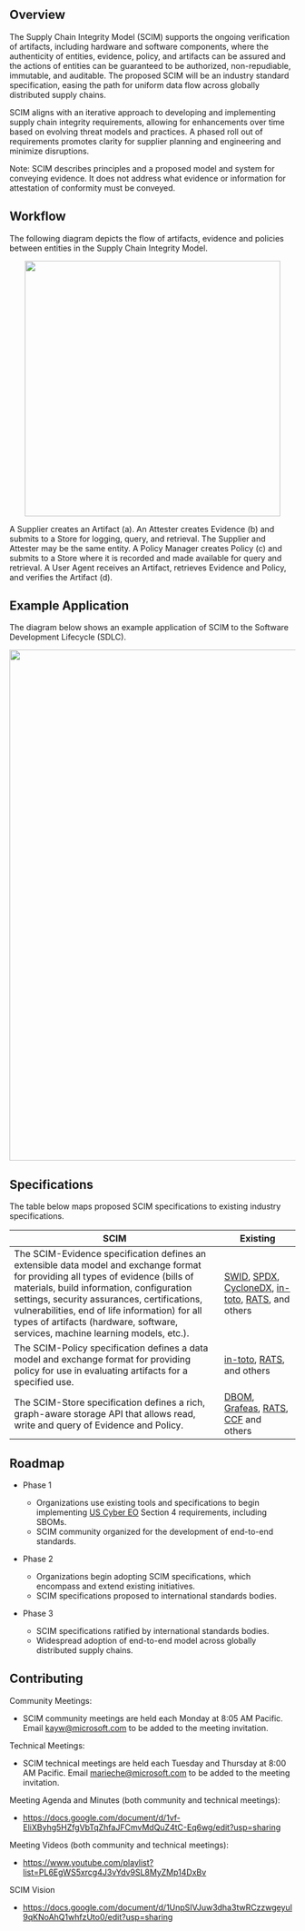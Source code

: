 

## Overview

The Supply Chain Integrity Model (SCIM) supports the ongoing verification of artifacts, including hardware and software components, where the authenticity of entities, evidence, policy, and artifacts can be assured and the actions of entities can be guaranteed to be authorized, non-repudiable, immutable, and auditable. The proposed SCIM will be an industry standard specification, easing the path for uniform data flow across globally distributed supply chains.

SCIM aligns with an iterative approach to developing and implementing supply chain integrity requirements, allowing for enhancements over time based on evolving threat models and practices. A phased roll out of requirements promotes clarity for supplier planning and engineering and minimize disruptions.

Note: SCIM describes principles and a proposed model and system for conveying evidence. It does not address what evidence or information for attestation of conformity must be conveyed.

## Workflow

The following diagram depicts the flow of artifacts, evidence and policies between entities in the Supply Chain Integrity Model. 

<p align="center"><img src="images/workflow.svg" width="450" align="middle"></p>

A Supplier creates an Artifact (a). An Attester creates Evidence (b) and submits to a Store for logging, query, and retrieval. The Supplier and Attester may be the same entity. A Policy Manager creates Policy (c) and submits to a Store where it is recorded and made available for query and retrieval. A User Agent receives an Artifact, retrieves Evidence and Policy, and verifies the Artifact (d). 

## Example Application

The diagram below shows an example application of SCIM to the Software Development Lifecycle (SDLC).

<p align="center"><img src="images/example.svg" width="900" align="middle"></p>

## Specifications

The table below maps proposed SCIM specifications to existing industry specifications.

SCIM | Existing
---- | --------
The SCIM-Evidence specification defines an extensible data model and exchange format for providing all types of evidence (bills of materials, build information, configuration settings, security assurances, certifications, vulnerabilities, end of life information) for all types of artifacts (hardware, software, services, machine learning models, etc.). | [SWID](https://nvd.nist.gov/products/swid), [SPDX](https://spdx.dev), [CycloneDX](https://cyclonedx.org), [in-toto](https://in-toto.io), [RATS](https://datatracker.ietf.org/doc/html/draft-ietf-rats-architecture-10), and others
The SCIM-Policy specification defines a data model and exchange format for providing policy for use in evaluating artifacts for a specified use. | [in-toto](https://in-toto.io), [RATS](https://datatracker.ietf.org/doc/html/draft-ietf-rats-architecture-10), and others
The SCIM-Store specification defines a rich, graph-aware storage API that allows read, write and query of Evidence and Policy. | [DBOM](https://dbom-project.readthedocs.io/en/latest), [Grafeas](https://grafeas.io), [RATS](https://datatracker.ietf.org/doc/html/draft-ietf-rats-architecture-10), [CCF](https://github.com/microsoft/ccf) and others

## Roadmap

- Phase 1
  - Organizations use existing tools and specifications to begin implementing [US Cyber EO](https://www.whitehouse.gov/briefing-room/presidential-actions/2021/05/12/executive-order-on-improving-the-nations-cybersecurity/) Section 4 requirements, including SBOMs.
  - SCIM community organized for the development of end-to-end standards.

- Phase 2
  - Organizations begin adopting SCIM specifications, which encompass and extend existing initiatives. 
  - SCIM specifications proposed to international standards bodies.

- Phase 3
  - SCIM specifications ratified by international standards bodies.
  - Widespread adoption of end-to-end model across globally distributed supply chains.

## Contributing

Community Meetings:
- SCIM community meetings are held each Monday at 8:05 AM Pacific. Email kayw@microsoft.com to be added to the meeting invitation.

Technical Meetings:
- SCIM technical meetings are held each Tuesday and Thursday at 8:00 AM Pacific. Email marieche@microsoft.com to be added to the meeting invitation.

Meeting Agenda and Minutes (both community and technical meetings):
- https://docs.google.com/document/d/1vf-EliXByhg5HZfgVbTqZhfaJFCmvMdQuZ4tC-Eq6wg/edit?usp=sharing

Meeting Videos (both community and technical meetings):
- https://www.youtube.com/playlist?list=PL6EgWS5xrcg4J3vYdv9SL8MyZMp14DxBv

SCIM Vision
- https://docs.google.com/document/d/1UnpSIVJuw3dha3twRCzzwgeyul9qKNoAhQ1whfzUto0/edit?usp=sharing
